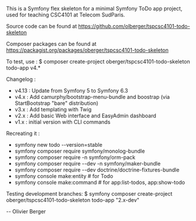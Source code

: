 This is a Symfony flex skeleton for a minimal Symfony ToDo app
project, used for teaching CSC4101 at Telecom SudParis.

Source code can be found at
https://github.com/olberger/tspcsc4101-todo-skeleton

Composer packages can be found at
https://packagist.org/packages/oberger/tspcsc4101-todo-skeleton

To test, use :
 $ composer create-project oberger/tspcsc4101-todo-skeleton todo-app v4.*

Changelog :
 - v4.13 : Update from Symfony 5 to Symfony 6.3
 - v4.x : Add camurphy/bootstrap-menu-bundle and boostrap (via
          StartBootstrap "bare" distribution)
 - v3.x : Add templating with Twig
 - v2.x : Add basic Web interface and EasyAdmin dashboard
 - v1.x : initial version with CLI commands
 
Recreating it :
 - symfony new todo --version=stable
 - symfony composer require symfony/monolog-bundle
 - symfony composer require -n symfony/orm-pack
 - symfony composer require --dev -n symfony/maker-bundle
 - symfony composer require --dev doctrine/doctrine-fixtures-bundle
 - symfony console make:entity # for Todo
 - symfony console make:command # for app:list-todos, app:show-todo

Testing development branches:
 $ symfony composer create-project oberger/tspcsc4101-todo-skeleton todo-app "2.x-dev"

-- Olivier Berger

